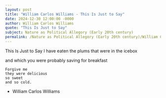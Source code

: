 ```yaml
---
layout: post
title: "William Carlos Williams - This Is Just to Say"
date: 2024-12-30 12:00:00 -0000
author: William Carlos Williams
quote: "This Is Just to Say"
subject: Nature as Political Allegory (Early 20th century)
permalink: /Nature as Political Allegory (Early 20th century)/William Carlos Williams/William Carlos Williams - This Is Just to Say
---
```


This Is Just to Say
I have eaten
the plums
that were in
the icebox

and which
    you were probably
    saving
for breakfast

    Forgive me
    they were delicious
    so sweet
    and so cold.


- William Carlos Williams
